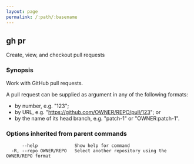 ```yaml
---
layout: page
permalink: /:path/:basename
---
```


## gh pr

Create, view, and checkout pull requests

### Synopsis

Work with GitHub pull requests.

A pull request can be supplied as argument in any of the following formats:
- by number, e.g. "123";
- by URL, e.g. "https://github.com/OWNER/REPO/pull/123"; or
- by the name of its head branch, e.g. "patch-1" or "OWNER:patch-1".

### Options inherited from parent commands

```
      --help              Show help for command
  -R, --repo OWNER/REPO   Select another repository using the OWNER/REPO format
```

